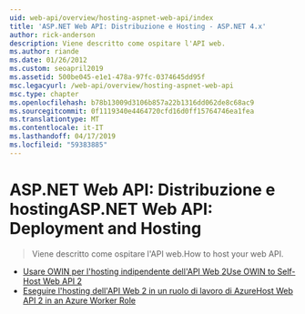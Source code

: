 ```yaml
---
uid: web-api/overview/hosting-aspnet-web-api/index
title: 'ASP.NET Web API: Distribuzione e Hosting - ASP.NET 4.x'
author: rick-anderson
description: Viene descritto come ospitare l'API web.
ms.author: riande
ms.date: 01/26/2012
ms.custom: seoapril2019
ms.assetid: 500be045-e1e1-478a-97fc-0374645dd95f
msc.legacyurl: /web-api/overview/hosting-aspnet-web-api
msc.type: chapter
ms.openlocfilehash: b78b13009d3106b857a22b1316dd062de8c68ac9
ms.sourcegitcommit: 0f1119340e4464720cfd16d0ff15764746ea1fea
ms.translationtype: MT
ms.contentlocale: it-IT
ms.lasthandoff: 04/17/2019
ms.locfileid: "59383885"
---
```

# <a name="aspnet-web-api-deployment-and-hosting"></a><span data-ttu-id="13aee-103">ASP.NET Web API: Distribuzione e hosting</span><span class="sxs-lookup"><span data-stu-id="13aee-103">ASP.NET Web API: Deployment and Hosting</span></span>

> <span data-ttu-id="13aee-104">Viene descritto come ospitare l'API web.</span><span class="sxs-lookup"><span data-stu-id="13aee-104">How to host your web API.</span></span>


- [<span data-ttu-id="13aee-105">Usare OWIN per l'hosting indipendente dell'API Web 2</span><span class="sxs-lookup"><span data-stu-id="13aee-105">Use OWIN to Self-Host Web API 2</span></span>](use-owin-to-self-host-web-api.md)
- [<span data-ttu-id="13aee-106">Eseguire l'hosting dell'API Web 2 in un ruolo di lavoro di Azure</span><span class="sxs-lookup"><span data-stu-id="13aee-106">Host Web API 2 in an Azure Worker Role</span></span>](host-aspnet-web-api-in-an-azure-worker-role.md)
